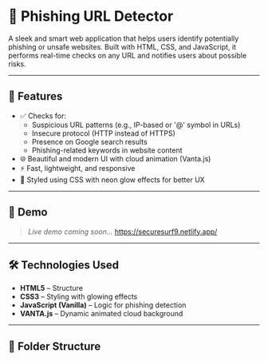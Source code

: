 # 🔐 Phishing URL Detector

A sleek and smart web application that helps users identify potentially phishing or unsafe websites. Built with HTML, CSS, and JavaScript, it performs real-time checks on any URL and notifies users about possible risks.

---

## 🚀 Features

- ✅ Checks for:
  - Suspicious URL patterns (e.g., IP-based or '@' symbol in URLs)
  - Insecure protocol (HTTP instead of HTTPS)
  - Presence on Google search results
  - Phishing-related keywords in website content
- 🌐 Beautiful and modern UI with cloud animation (Vanta.js)
- ⚡ Fast, lightweight, and responsive
- 🎨 Styled using CSS with neon glow effects for better UX

---

## 📸 Demo

> _Live demo coming soon..._ https://securesurf9.netlify.app/

---

## 🛠️ Technologies Used

- **HTML5** – Structure
- **CSS3** – Styling with glowing effects
- **JavaScript (Vanilla)** – Logic for phishing detection
- **VANTA.js** – Dynamic animated cloud background

---

## 📂 Folder Structure
